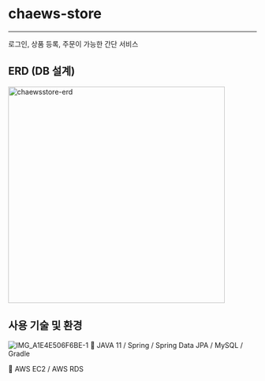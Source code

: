 # chaews-store

---
로그인, 상품 등록, 주문이 가능한 간단 서비스

## ERD (DB 설계)
<img width="439" alt="chaewsstore-erd" src="https://user-images.githubusercontent.com/60397314/199226810-63199126-7fbf-4cf2-8178-eccd33ca5e69.png">

## 사용 기술 및 환경
![IMG_A1E4E506F6BE-1](https://user-images.githubusercontent.com/60397314/199226143-32b1a79f-cd6e-48e3-9128-dd1d3178a3a9.jpeg)
🚀 JAVA 11 / Spring / Spring Data JPA / MySQL / Gradle

🚀 AWS EC2 / AWS RDS 
